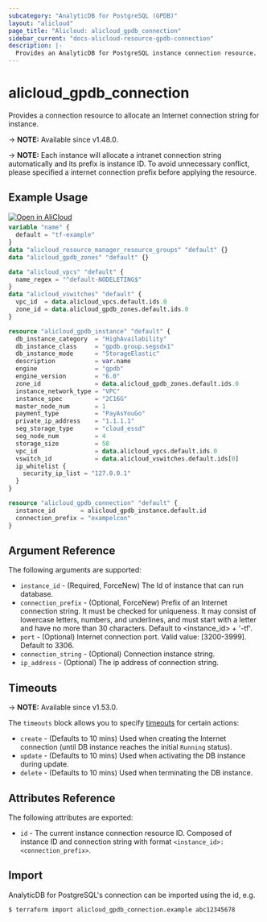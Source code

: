 ```yaml
---
subcategory: "AnalyticDB for PostgreSQL (GPDB)"
layout: "alicloud"
page_title: "Alicloud: alicloud_gpdb_connection"
sidebar_current: "docs-alicloud-resource-gpdb-connection"
description: |-
  Provides an AnalyticDB for PostgreSQL instance connection resource.
---
```


# alicloud_gpdb_connection

Provides a connection resource to allocate an Internet connection string for instance.

-> **NOTE:** Available since v1.48.0.

-> **NOTE:** Each instance will allocate a intranet connection string automatically and its prefix is instance ID.
 To avoid unnecessary conflict, please specified a internet connection prefix before applying the resource.

## Example Usage

<div style="display: block;margin-bottom: 40px;"><div class="oics-button" style="float: right;position: absolute;margin-bottom: 10px;">
  <a href="https://api.aliyun.com/api-tools/terraform?resource=alicloud_gpdb_connection&exampleId=2cc84e99-0df8-4cde-ecf2-b6baa03b63d1eef9f911&activeTab=example&spm=docs.r.gpdb_connection.0.2cc84e990d&intl_lang=EN_US" target="_blank">
    <img alt="Open in AliCloud" src="https://img.alicdn.com/imgextra/i1/O1CN01hjjqXv1uYUlY56FyX_!!6000000006049-55-tps-254-36.svg" style="max-height: 44px; max-width: 100%;">
  </a>
</div></div>

```terraform
variable "name" {
  default = "tf-example"
}
data "alicloud_resource_manager_resource_groups" "default" {}
data "alicloud_gpdb_zones" "default" {}

data "alicloud_vpcs" "default" {
  name_regex = "^default-NODELETING$"
}
data "alicloud_vswitches" "default" {
  vpc_id  = data.alicloud_vpcs.default.ids.0
  zone_id = data.alicloud_gpdb_zones.default.ids.0
}

resource "alicloud_gpdb_instance" "default" {
  db_instance_category  = "HighAvailability"
  db_instance_class     = "gpdb.group.segsdx1"
  db_instance_mode      = "StorageElastic"
  description           = var.name
  engine                = "gpdb"
  engine_version        = "6.0"
  zone_id               = data.alicloud_gpdb_zones.default.ids.0
  instance_network_type = "VPC"
  instance_spec         = "2C16G"
  master_node_num       = 1
  payment_type          = "PayAsYouGo"
  private_ip_address    = "1.1.1.1"
  seg_storage_type      = "cloud_essd"
  seg_node_num          = 4
  storage_size          = 50
  vpc_id                = data.alicloud_vpcs.default.ids.0
  vswitch_id            = data.alicloud_vswitches.default.ids[0]
  ip_whitelist {
    security_ip_list = "127.0.0.1"
  }
}

resource "alicloud_gpdb_connection" "default" {
  instance_id       = alicloud_gpdb_instance.default.id
  connection_prefix = "exampelcon"
}
```

## Argument Reference

The following arguments are supported:

* `instance_id` - (Required, ForceNew) The Id of instance that can run database.
* `connection_prefix` - (Optional, ForceNew) Prefix of an Internet connection string. It must be checked for uniqueness. It may consist of lowercase letters, numbers, and underlines, and must start with a letter and have no more than 30 characters. Default to <instance_id> + '-tf'.
* `port` - (Optional) Internet connection port. Valid value: [3200-3999]. Default to 3306.
* `connection_string` - (Optional) Connection instance string.
* `ip_address` - (Optional) The ip address of connection string.

## Timeouts

-> **NOTE:** Available since v1.53.0.

The `timeouts` block allows you to specify [timeouts](https://www.terraform.io/docs/configuration-0-11/resources.html#timeouts) for certain actions:

* `create` - (Defaults to 10 mins) Used when creating the Internet connection (until DB instance reaches the initial `Running` status). 
* `update` - (Defaults to 10 mins) Used when activating the DB instance during update.
* `delete` - (Defaults to 10 mins) Used when terminating the DB instance. 

## Attributes Reference

The following attributes are exported:

* `id` - The current instance connection resource ID. Composed of instance ID and connection string with format `<instance_id>:<connection_prefix>`.

## Import

AnalyticDB for PostgreSQL's connection can be imported using the id, e.g.

```shell
$ terraform import alicloud_gpdb_connection.example abc12345678
```
